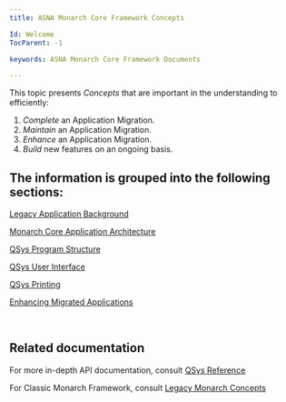 ```yaml
---
title: ASNA Monarch Core Framework Concepts

Id: Welcome
TocParent: -1

keywords: ASNA Monarch Core Framework Documents

---
```


This topic presents *Concepts* that are important in the understanding to efficiently:

1. *Complete* an Application Migration.
2. *Maintain* an Application Migration.
3. *Enhance* an Application Migration.
4. *Build* new features on an ongoing basis.

## The information is grouped into the following sections:

[Legacy Application Background](/concepts/background/background-overview.html)

[Monarch Core Application Architecture](/concepts/architecture/architecture-overview.html)

[QSys Program Structure](/concepts/program-structure/program-structure-overview.html)

[QSys User Interface](/concepts/user-interface/ui_overview.html)

[QSys Printing](/concepts/printing/printing_overview.html)

[Enhancing Migrated Applications](/concepts/enhancements/enhancements-overview.html)


<br>

## Related documentation
For more in-depth API documentation, consult [QSys Reference](/reference/reference-overview.html)

For Classic Monarch Framework, consult [Legacy Monarch Concepts](/concepts/MonarchFX/Welcome.html)

<br>
<br>


